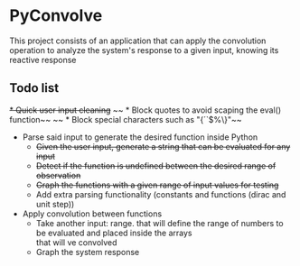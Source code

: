 # PyConvolve
This project consists of an application that can apply the convolution operation to analyze the system's 
response to a given input, knowing its reactive response

## Todo list
~~* Quick user input cleaning~~
~~    * Block quotes to avoid scaping the eval() function~~
~~    * Block special characters such as "{´`$%\\}"~~
* Parse said input to generate the desired function inside Python
    * ~~Given the user input, generate a string that can be evaluated for any input~~
    * ~~Detect if the function is undefined between the desired range of observation~~
    * ~~Graph the functions with a given range of input values for testing~~
    * Add extra parsing functionality (constants and functions (dirac and unit step))
* Apply convolution between functions
    * Take another input: range. that will define the range of numbers to be evaluated and placed inside the arrays\
    that will ve convolved
    * Graph the system response
